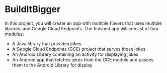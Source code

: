 # BuildItBigger
In this project, you will create an app with multiple flavors that uses multiple libraries and Google Cloud Endpoints. The finished app will consist of four modules:

- A Java library that provides jokes
- A Google Cloud Endpoints (GCE) project that serves those jokes
- An Android Library containing an activity for displaying jokes
- An Android app that fetches jokes from the GCE module and passes them to the Android Library for display

